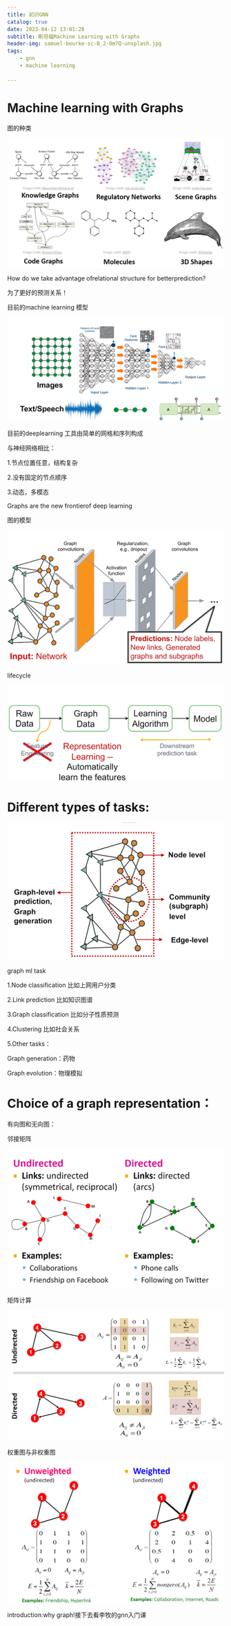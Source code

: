 ```yaml
---
title: 初识GNN
catalog: true
date: 2023-04-12 13:01:28
subtitle: 斯坦福Machine Learning with Graphs
header-img: samuel-bourke-sc-B_2-Om7Q-unsplash.jpg
tags:
    - gnn
    - machine learning

---
```


# Machine learning with Graphs

#### 

图的种类

![image-20230414134203781](../gnn/image-20230414134203781.png)



How do we take advantage ofrelational structure for betterprediction?

为了更好的预测关系！



目前的machine learning 模型

![image-20230414134224413](../gnn/image-20230414134224413.png)

目前的deeplearning 工具由简单的网格和序列构成

与神经网络相比：

1.节点位置任意，结构复杂

2.没有固定的节点顺序

3.动态，多模态

Graphs are the new frontierof deep learning

图的模型

![image-20230414134250644](../gnn/image-20230414134250644.png)

lifecycle

![image-20230414134310504](../gnn/image-20230414134310504.png)

# Different types of tasks:

![image-20230414134329718](../gnn/image-20230414134329718.png)

graph ml task

1.Node classification 比如上网用户分类

2.Link prediction 比如知识图谱

3.Graph classification 比如分子性质预测

4.Clustering 比如社会关系

5.Other tasks：

Graph generation：药物

Graph evolution：物理模拟

# Choice of a graph representation：

有向图和无向图：



邻接矩阵

![image-20230414134401401](../gnn/image-20230414134401401.png)

矩阵计算

![image-20230414134501255](../gnn/image-20230414134501255.png)

权重图与非权重图

![image-20230414134519583](../gnn/image-20230414134519583.png)



introduction:why graph!接下去看李牧的gnn入门课

